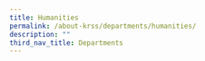 ```yaml
---
title: Humanities
permalink: /about-krss/departments/humanities/
description: ""
third_nav_title: Departments
---
```

